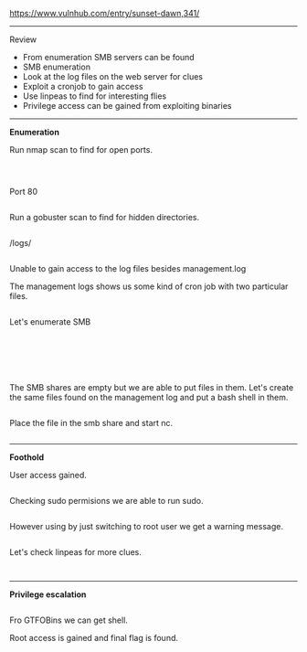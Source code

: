<!-- wp:paragraph -->
<p><a href="https://www.vulnhub.com/entry/sunset-dawn,341/" target="_blank" rel="noreferrer noopener">https://www.vulnhub.com/entry/sunset-dawn,341/</a></p>
<!-- /wp:paragraph -->

<!-- wp:separator -->
<hr class="wp-block-separator has-alpha-channel-opacity"/>
<!-- /wp:separator -->

<!-- wp:paragraph {"align":"center","backgroundColor":"vivid-purple","fontSize":"small"} -->
<p class="has-text-align-center has-vivid-purple-background-color has-background has-small-font-size">Review</p>
<!-- /wp:paragraph -->

<!-- wp:list -->
<ul><!-- wp:list-item -->
<li>From enumeration SMB servers can be found</li>
<!-- /wp:list-item -->

<!-- wp:list-item -->
<li>SMB enumeration</li>
<!-- /wp:list-item -->

<!-- wp:list-item -->
<li>Look at the log files on the web server for clues</li>
<!-- /wp:list-item -->

<!-- wp:list-item -->
<li>Exploit a cronjob to gain access</li>
<!-- /wp:list-item -->

<!-- wp:list-item -->
<li>Use linpeas to find for interesting flies</li>
<!-- /wp:list-item -->

<!-- wp:list-item -->
<li>Privilege access can be gained from exploiting binaries</li>
<!-- /wp:list-item --></ul>
<!-- /wp:list -->

<!-- wp:separator -->
<hr class="wp-block-separator has-alpha-channel-opacity"/>
<!-- /wp:separator -->

<!-- wp:paragraph {"align":"center","backgroundColor":"luminous-vivid-amber","fontSize":"small"} -->
<p class="has-text-align-center has-luminous-vivid-amber-background-color has-background has-small-font-size"><strong>Enumeration</strong></p>
<!-- /wp:paragraph -->

<!-- wp:paragraph -->
<p>Run nmap scan to find for open ports.</p>
<!-- /wp:paragraph -->

<!-- wp:image {"id":4232,"sizeSlug":"large","linkDestination":"none"} -->
<figure class="wp-block-image size-large"><img src="https://persecure.files.wordpress.com/2022/09/image-105.png?w=598" alt="" class="wp-image-4232"/></figure>
<!-- /wp:image -->

<!-- wp:image {"id":4234,"sizeSlug":"large","linkDestination":"none"} -->
<figure class="wp-block-image size-large"><img src="https://persecure.files.wordpress.com/2022/09/image-106.png?w=1013" alt="" class="wp-image-4234"/></figure>
<!-- /wp:image -->

<!-- wp:image {"id":4235,"sizeSlug":"large","linkDestination":"none"} -->
<figure class="wp-block-image size-large"><img src="https://persecure.files.wordpress.com/2022/09/image-107.png?w=814" alt="" class="wp-image-4235"/></figure>
<!-- /wp:image -->

<!-- wp:paragraph -->
<p>Port 80</p>
<!-- /wp:paragraph -->

<!-- wp:image {"id":4237,"sizeSlug":"large","linkDestination":"none"} -->
<figure class="wp-block-image size-large"><img src="https://persecure.files.wordpress.com/2022/09/image-108.png?w=1024" alt="" class="wp-image-4237"/></figure>
<!-- /wp:image -->

<!-- wp:paragraph -->
<p>Run a gobuster scan to find for hidden directories. </p>
<!-- /wp:paragraph -->

<!-- wp:image {"id":4241,"sizeSlug":"large","linkDestination":"none"} -->
<figure class="wp-block-image size-large"><img src="https://persecure.files.wordpress.com/2022/09/image-110.png?w=1024" alt="" class="wp-image-4241"/></figure>
<!-- /wp:image -->

<!-- wp:paragraph -->
<p>/logs/</p>
<!-- /wp:paragraph -->

<!-- wp:image {"id":4240,"sizeSlug":"large","linkDestination":"none"} -->
<figure class="wp-block-image size-large"><img src="https://persecure.files.wordpress.com/2022/09/image-109.png?w=571" alt="" class="wp-image-4240"/></figure>
<!-- /wp:image -->

<!-- wp:paragraph -->
<p>Unable to gain access to the log files besides management.log</p>
<!-- /wp:paragraph -->

<!-- wp:paragraph -->
<p>The management logs shows us some kind of cron job with two particular files.</p>
<!-- /wp:paragraph -->

<!-- wp:image {"id":4262,"sizeSlug":"large","linkDestination":"none"} -->
<figure class="wp-block-image size-large"><img src="https://persecure.files.wordpress.com/2022/09/image-120.png?w=683" alt="" class="wp-image-4262"/></figure>
<!-- /wp:image -->

<!-- wp:paragraph -->
<p>Let's enumerate SMB</p>
<!-- /wp:paragraph -->

<!-- wp:image {"id":4249,"sizeSlug":"large","linkDestination":"none"} -->
<figure class="wp-block-image size-large"><img src="https://persecure.files.wordpress.com/2022/09/image-114.png?w=632" alt="" class="wp-image-4249"/></figure>
<!-- /wp:image -->

<!-- wp:image {"id":4250,"sizeSlug":"large","linkDestination":"none"} -->
<figure class="wp-block-image size-large"><img src="https://persecure.files.wordpress.com/2022/09/image-115.png?w=1024" alt="" class="wp-image-4250"/></figure>
<!-- /wp:image -->

<!-- wp:image {"id":4252,"sizeSlug":"large","linkDestination":"none"} -->
<figure class="wp-block-image size-large"><img src="https://persecure.files.wordpress.com/2022/09/image-116.png?w=796" alt="" class="wp-image-4252"/></figure>
<!-- /wp:image -->

<!-- wp:image {"id":4254,"sizeSlug":"large","linkDestination":"none"} -->
<figure class="wp-block-image size-large"><img src="https://persecure.files.wordpress.com/2022/09/image-117.png?w=1024" alt="" class="wp-image-4254"/></figure>
<!-- /wp:image -->

<!-- wp:image {"id":4255,"sizeSlug":"large","linkDestination":"none"} -->
<figure class="wp-block-image size-large"><img src="https://persecure.files.wordpress.com/2022/09/image-118.png?w=787" alt="" class="wp-image-4255"/></figure>
<!-- /wp:image -->

<!-- wp:image {"id":4257,"sizeSlug":"large","linkDestination":"none"} -->
<figure class="wp-block-image size-large"><img src="https://persecure.files.wordpress.com/2022/09/image-119.png?w=1024" alt="" class="wp-image-4257"/></figure>
<!-- /wp:image -->

<!-- wp:paragraph -->
<p>The SMB shares are empty but we are able to put files in them. Let's create the same files found on the management log and put a bash shell in them.</p>
<!-- /wp:paragraph -->

<!-- wp:image {"id":4264,"sizeSlug":"large","linkDestination":"none"} -->
<figure class="wp-block-image size-large"><img src="https://persecure.files.wordpress.com/2022/09/image-121.png?w=543" alt="" class="wp-image-4264"/></figure>
<!-- /wp:image -->

<!-- wp:paragraph -->
<p>Place the file in the smb share and start nc.</p>
<!-- /wp:paragraph -->

<!-- wp:image {"id":4265,"sizeSlug":"large","linkDestination":"none"} -->
<figure class="wp-block-image size-large"><img src="https://persecure.files.wordpress.com/2022/09/image-122.png?w=951" alt="" class="wp-image-4265"/></figure>
<!-- /wp:image -->

<!-- wp:separator -->
<hr class="wp-block-separator has-alpha-channel-opacity"/>
<!-- /wp:separator -->

<!-- wp:paragraph {"align":"center","backgroundColor":"vivid-cyan-blue","fontSize":"small"} -->
<p class="has-text-align-center has-vivid-cyan-blue-background-color has-background has-small-font-size"><strong>Foothold</strong></p>
<!-- /wp:paragraph -->

<!-- wp:paragraph -->
<p>User access gained.</p>
<!-- /wp:paragraph -->

<!-- wp:image {"id":4266,"sizeSlug":"large","linkDestination":"none"} -->
<figure class="wp-block-image size-large"><img src="https://persecure.files.wordpress.com/2022/09/image-123.png?w=842" alt="" class="wp-image-4266"/></figure>
<!-- /wp:image -->

<!-- wp:paragraph -->
<p>Checking sudo permisions we are able to run sudo.</p>
<!-- /wp:paragraph -->

<!-- wp:image {"id":4270,"sizeSlug":"large","linkDestination":"none"} -->
<figure class="wp-block-image size-large"><img src="https://persecure.files.wordpress.com/2022/09/image-125.png?w=838" alt="" class="wp-image-4270"/></figure>
<!-- /wp:image -->

<!-- wp:paragraph -->
<p>However using by just switching to root user we get a warning message.</p>
<!-- /wp:paragraph -->

<!-- wp:image {"id":4271,"sizeSlug":"large","linkDestination":"none"} -->
<figure class="wp-block-image size-large"><img src="https://persecure.files.wordpress.com/2022/09/image-126.png?w=696" alt="" class="wp-image-4271"/></figure>
<!-- /wp:image -->

<!-- wp:paragraph -->
<p>Let's check linpeas for more clues.</p>
<!-- /wp:paragraph -->

<!-- wp:paragraph -->
<p></p>
<!-- /wp:paragraph -->

<!-- wp:image {"id":4268,"sizeSlug":"large","linkDestination":"none"} -->
<figure class="wp-block-image size-large"><img src="https://persecure.files.wordpress.com/2022/09/image-124.png?w=831" alt="" class="wp-image-4268"/></figure>
<!-- /wp:image -->

<!-- wp:image {"id":4273,"sizeSlug":"large","linkDestination":"none"} -->
<figure class="wp-block-image size-large"><img src="https://persecure.files.wordpress.com/2022/09/image-127.png?w=1024" alt="" class="wp-image-4273"/></figure>
<!-- /wp:image -->

<!-- wp:separator -->
<hr class="wp-block-separator has-alpha-channel-opacity"/>
<!-- /wp:separator -->

<!-- wp:paragraph {"align":"center","backgroundColor":"black","textColor":"white","fontSize":"small"} -->
<p class="has-text-align-center has-white-color has-black-background-color has-text-color has-background has-small-font-size"><strong>Privilege escalation</strong></p>
<!-- /wp:paragraph -->

<!-- wp:image {"id":4275,"sizeSlug":"large","linkDestination":"none"} -->
<figure class="wp-block-image size-large"><img src="https://persecure.files.wordpress.com/2022/09/image-128.png?w=880" alt="" class="wp-image-4275"/></figure>
<!-- /wp:image -->

<!-- wp:paragraph -->
<p>Fro GTFOBins we can get shell.</p>
<!-- /wp:paragraph -->

<!-- wp:paragraph -->
<p>Root access is gained and final flag is found.</p>
<!-- /wp:paragraph -->

<!-- wp:image {"id":4276,"sizeSlug":"large","linkDestination":"none"} -->
<figure class="wp-block-image size-large"><img src="https://persecure.files.wordpress.com/2022/09/image-129.png?w=1024" alt="" class="wp-image-4276"/></figure>
<!-- /wp:image -->
